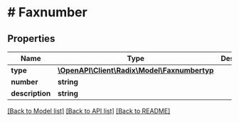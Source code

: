 # # Faxnumber

## Properties

Name | Type | Description | Notes
------------ | ------------- | ------------- | -------------
**type** | [**\OpenAPI\Client\Radix\Model\Faxnumbertyp**](Faxnumbertyp.md) |  | [optional]
**number** | **string** |  | [optional]
**description** | **string** |  | [optional]

[[Back to Model list]](../../README.md#models) [[Back to API list]](../../README.md#endpoints) [[Back to README]](../../README.md)
